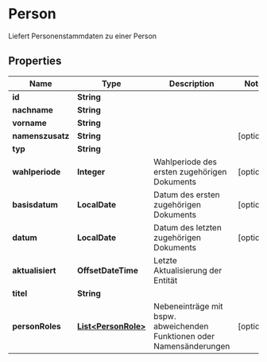 

# Person

Liefert Personenstammdaten zu einer Person

## Properties

| Name | Type | Description | Notes |
|------------ | ------------- | ------------- | -------------|
|**id** | **String** |  |  |
|**nachname** | **String** |  |  |
|**vorname** | **String** |  |  |
|**namenszusatz** | **String** |  |  [optional] |
|**typ** | **String** |  |  |
|**wahlperiode** | **Integer** | Wahlperiode des ersten zugehörigen Dokuments |  [optional] |
|**basisdatum** | **LocalDate** | Datum des ersten zugehörigen Dokuments |  [optional] |
|**datum** | **LocalDate** | Datum des letzten zugehörigen Dokuments |  [optional] |
|**aktualisiert** | **OffsetDateTime** | Letzte Aktualisierung der Entität |  |
|**titel** | **String** |  |  |
|**personRoles** | [**List&lt;PersonRole&gt;**](PersonRole.md) | Nebeneinträge mit bspw. abweichenden Funktionen oder Namensänderungen |  [optional] |



